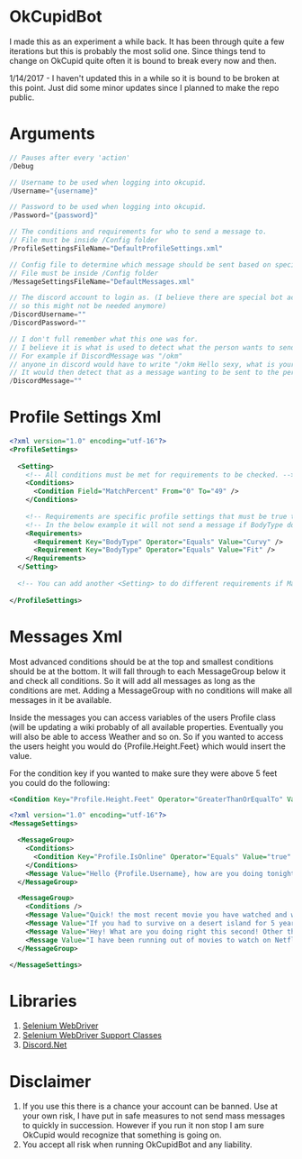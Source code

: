 # OkCupidBot
I made this as an experiment a while back. It has been through quite a few iterations but this is probably the most solid one. Since things tend to change on OkCupid quite often it is bound to break every now and then.

1/14/2017 - I haven't updated this in a while so it is bound to be broken at this point. Just did some minor updates since I planned to make the repo public.

# Arguments
```csharp
// Pauses after every 'action'
/Debug

// Username to be used when logging into okcupid.
/Username="{username}"

// Password to be used when logging into okcupid.
/Password="{password}"

// The conditions and requirements for who to send a message to.
// File must be inside /Config folder
/ProfileSettingsFileName="DefaultProfileSettings.xml"

// Config file to determine which message should be sent based on special cases.
// File must be inside /Config folder
/MessageSettingsFileName="DefaultMessages.xml"

// The discord account to login as. (I believe there are special bot accounts that can be used,
// so this might not be needed anymore)
/DiscordUsername=""
/DiscordPassword=""

// I don't full remember what this one was for.
// I believe it is what is used to detect what the person wants to send from discord.
// For example if DiscordMessage was "/okm"
// anyone in discord would have to write "/okm Hello sexy, what is your favorite thing to do"
// It would then detect that as a message wanting to be sent to the person.
/DiscordMessage=""
```

# Profile Settings Xml
```xml
<?xml version="1.0" encoding="utf-16"?>
<ProfileSettings>
  
  <Setting>
    <!-- All conditions must be met for requirements to be checked. -->
    <Conditions>
      <Condition Field="MatchPercent" From="0" To="49" />
    </Conditions>
    
    <!-- Requirements are specific profile settings that must be true to send a message. -->
    <!-- In the below example it will not send a message if BodyType does not equal Curvy or Fit -->
    <Requirements>
      <Requirement Key="BodyType" Operator="Equals" Value="Curvy" />
      <Requirement Key="BodyType" Operator="Equals" Value="Fit" />
    </Requirements>
  </Setting>
  
  <!-- You can add another <Setting> to do different requirements if MatchPercent is from 50 to 100. -->
  
</ProfileSettings>
```

# Messages Xml
Most advanced conditions should be at the top and smallest conditions should be at the bottom. It will fall through to each MessageGroup below it and check all conditions. So it will add all messages as long as the conditions are met. Adding a MessageGroup with no conditions will make all messages in it be available.

Inside the messages you can access variables of the users Profile class (will be updating a wiki probably of all available properties. Eventually you will also be able to access Weather and so on. So if you wanted to access the users height you would do {Profile.Height.Feet} which would insert the value.

For the condition key if you wanted to make sure they were above 5 feet you could do the following:
```xml
<Condition Key="Profile.Height.Feet" Operator="GreaterThanOrEqualTo" Value="5" />
```

```xml
<?xml version="1.0" encoding="utf-16"?>
<MessageSettings>

  <MessageGroup>
    <Conditions>
      <Condition Key="Profile.IsOnline" Operator="Equals" Value="true" />
    </Conditions>
    <Message Value="Hello {Profile.Username}, how are you doing tonight." />
  </MessageGroup>

  <MessageGroup>
    <Conditions />
    <Message Value="Quick! the most recent movie you have watched and what you thought of it!" />
    <Message Value="If you had to survive on a desert island for 5 years and you could only bring one thing, what would you bring?: 1. Machete 2. A book (what book?) 3. A volleyball 4. Hatchet" />
    <Message Value="Hey! What are you doing right this second! Other than reading my message!" />
    <Message Value="I have been running out of movies to watch on Netflix. Would you have any good suggestions? How about your favorite?" />
  </MessageGroup>

</MessageSettings>
```



# Libraries
1. [Selenium WebDriver](https://www.nuget.org/packages/Selenium.WebDriver/)
2. [Selenium WebDriver Support Classes](https://www.nuget.org/packages/Selenium.Support/)
3. [Discord.Net](https://github.com/RogueException/Discord.Net)

# Disclaimer
1. If you use this there is a chance your account can be banned. Use at your own risk, I have put in safe measures to not send mass messages to quickly in succession. However if you run it non stop I am sure OkCupid would recognize that something is going on.
2. You accept all risk when running OkCupidBot and any liability.
